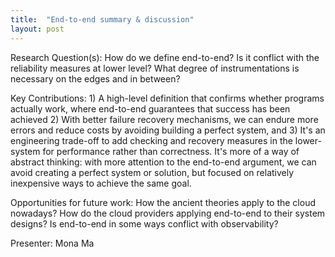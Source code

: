 ```yaml
---
title:  "End-to-end summary & discussion"
layout: post
---
```


Research Question(s): How do we define end-to-end? Is it conflict with the reliability measures at lower level? What degree of instrumentations is necessary on the edges and in between? 

Key Contributions: 1) A high-level definition that confirms whether programs actually work, where end-to-end guarantees that success has been achieved 2) With better failure recovery mechanisms, we can endure more errors and reduce costs by avoiding building a perfect system, and 3) It's an engineering trade-off to add checking and recovery measures in the lower-system for performance rather than correctness. It's more of a way of abstract thinking: with more attention to the end-to-end argument, we can avoid creating a perfect system or solution, but focused on relatively inexpensive ways to achieve the same goal.

Opportunities for future work: How the ancient theories apply to the cloud nowadays? How do the cloud providers applying end-to-end to their system designs? Is end-to-end in some ways conflict with observability?

Presenter: Mona Ma

